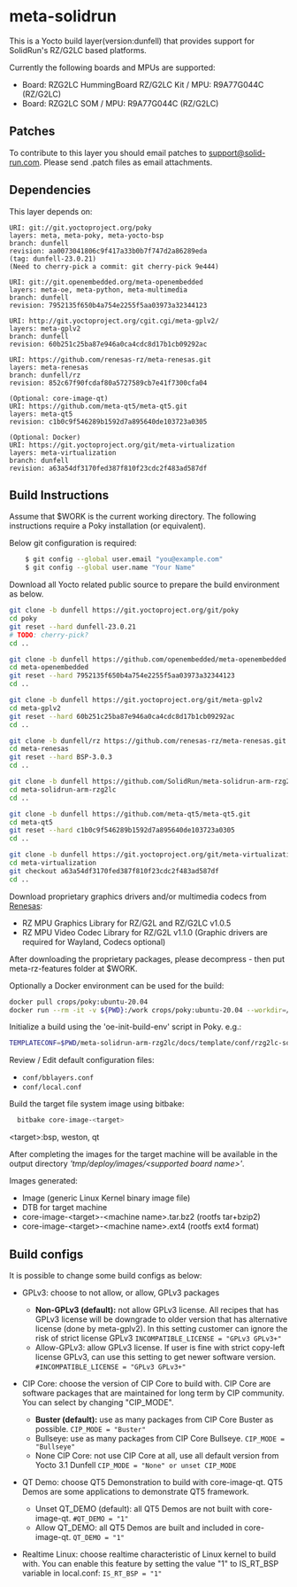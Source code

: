# meta-solidrun

This is a Yocto build layer(version:dunfell) that provides support for SolidRun's RZ/G2LC based platforms.

Currently the following boards and MPUs are supported:

- Board: RZG2LC HummingBoard RZ/G2LC Kit / MPU: R9A77G044C (RZ/G2LC)
- Board: RZG2LC SOM / MPU: R9A77G044C (RZ/G2LC)

## Patches

To contribute to this layer you should email patches to support@solid-run.com. Please send .patch files as email attachments.

## Dependencies

This layer depends on:

    URI: git://git.yoctoproject.org/poky
    layers: meta, meta-poky, meta-yocto-bsp
    branch: dunfell
    revision: aa0073041806c9f417a33b0b7f747d2a86289eda
    (tag: dunfell-23.0.21)
    (Need to cherry-pick a commit: git cherry-pick 9e444)

    URI: git://git.openembedded.org/meta-openembedded
    layers: meta-oe, meta-python, meta-multimedia
    branch: dunfell
    revision: 7952135f650b4a754e2255f5aa03973a32344123

    URI: http://git.yoctoproject.org/cgit.cgi/meta-gplv2/
    layers: meta-gplv2
    branch: dunfell
    revision: 60b251c25ba87e946a0ca4cdc8d17b1cb09292ac

    URI: https://github.com/renesas-rz/meta-renesas.git
    layers: meta-renesas
    branch: dunfell/rz
    revision: 852c67f90fcdaf80a5727589cb7e41f7300cfa04

    (Optional: core-image-qt)
    URI: https://github.com/meta-qt5/meta-qt5.git
    layers: meta-qt5
    revision: c1b0c9f546289b1592d7a895640de103723a0305

    (Optional: Docker)
    URI: https://git.yoctoproject.org/git/meta-virtualization
    layers: meta-virtualization
    branch: dunfell
    revision: a63a54df3170fed387f810f23cdc2f483ad587df

## Build Instructions

Assume that $WORK is the current working directory.
The following instructions require a Poky installation (or equivalent).

Below git configuration is required:
```bash
    $ git config --global user.email "you@example.com"
    $ git config --global user.name "Your Name"
```

Download all Yocto related public source to prepare the build environment as below.
```bash
git clone -b dunfell https://git.yoctoproject.org/git/poky
cd poky
git reset --hard dunfell-23.0.21
# TODO: cherry-pick?
cd ..

git clone -b dunfell https://github.com/openembedded/meta-openembedded
cd meta-openembedded
git reset --hard 7952135f650b4a754e2255f5aa03973a32344123
cd ..

git clone -b dunfell https://git.yoctoproject.org/git/meta-gplv2
cd meta-gplv2
git reset --hard 60b251c25ba87e946a0ca4cdc8d17b1cb09292ac
cd ..

git clone -b dunfell/rz https://github.com/renesas-rz/meta-renesas.git
cd meta-renesas
git reset --hard BSP-3.0.3
cd ..

git clone -b dunfell https://github.com/SolidRun/meta-solidrun-arm-rzg2lc.git
cd meta-solidrun-arm-rzg2lc
cd ..

git clone -b dunfell https://github.com/meta-qt5/meta-qt5.git
cd meta-qt5
git reset --hard c1b0c9f546289b1592d7a895640de103723a0305
cd ..

git clone -b dunfell https://git.yoctoproject.org/git/meta-virtualization
cd meta-virtualization
git checkout a63a54df3170fed387f810f23cdc2f483ad587df
cd ..
```

Download proprietary graphics drivers and/or multimedia codecs from [Renesas](https://www.renesas.com/us/en/products/microcontrollers-microprocessors/rz-mpus/rzg-linux-platform/rzg-marketplace/verified-linux-package/rzg-verified-linux-package):
- RZ MPU Graphics Library for RZ/G2L and RZ/G2LC v1.0.5
- RZ MPU Video Codec Library for RZ/G2L v1.1.0
(Graphic drivers are required for Wayland, Codecs optional)

After downloading the proprietary packages, please decompress - then put meta-rz-features folder at $WORK.

Optionally a Docker environment can be used for the build:
```bash
docker pull crops/poky:ubuntu-20.04
docker run --rm -it -v ${PWD}:/work crops/poky:ubuntu-20.04 --workdir=/work
```

Initialize a build using the 'oe-init-build-env' script in Poky. e.g.:
```bash
TEMPLATECONF=$PWD/meta-solidrun-arm-rzg2lc/docs/template/conf/rzg2lc-solidrun source poky/oe-init-build-env build
```

Review / Edit default configuration files:
- `conf/bblayers.conf`
- `conf/local.conf`

Build the target file system image using bitbake:
```bash
  bitbake core-image-<target>
```
\<target\>:bsp, weston, qt

After completing the images for the target machine will be available in the output
directory _'tmp/deploy/images/\<supported board name\>'_.

Images generated:
* Image (generic Linux Kernel binary image file)
* DTB for target machine
* core-image-\<target\>-\<machine name\>.tar.bz2 (rootfs tar+bzip2)
* core-image-\<target\>-\<machine name\>.ext4  (rootfs ext4 format)

## Build configs

It is possible to change some build configs as below:
* GPLv3: choose to not allow, or allow, GPLv3 packages
  * **Non-GPLv3 (default):** not allow GPLv3 license. All recipes that has GPLv3 license will be downgrade to older version that has alternative license (done by meta-gplv2). In this setting customer can ignore the risk of strict license GPLv3
    `INCOMPATIBLE_LICENSE = "GPLv3 GPLv3+"`
  * Allow-GPLv3: allow GPLv3 license. If user is fine with strict copy-left license GPLv3, can use this setting to get newer software version.
    `#INCOMPATIBLE_LICENSE = "GPLv3 GPLv3+"`
* CIP Core: choose the version of CIP Core to build with. CIP Core are software packages that are maintained for long term by CIP community. You can select by changing "CIP_MODE".
  * **Buster (default):** use as many packages from CIP Core Buster as possible.
    `CIP_MODE = "Buster"`
  * Bullseye: use as many packages from CIP Core Bullseye.
    `CIP_MODE = "Bullseye"`
  * None CIP Core: not use CIP Core at all, use all default version from Yocto 3.1 Dunfell
    `CIP_MODE = "None" or unset CIP_MODE`

* QT Demo: choose QT5 Demonstration to build with core-image-qt. QT5 Demos are some applications to demonstrate QT5 framework.
  * Unset QT_DEMO (default): all QT5 Demos are not built with core-image-qt.
    `#QT_DEMO = "1"`
  * Allow QT_DEMO: all QT5 Demos are built and included in core-image-qt.
    `QT_DEMO = "1"`
* Realtime Linux: choose realtime characteristic of Linux kernel to build with. You can enable this feature by setting the value "1" to IS_RT_BSP variable in local.conf:
  `IS_RT_BSP = "1"`
